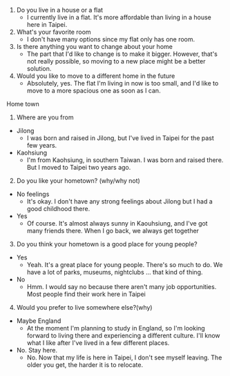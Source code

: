 
1. Do you live in a house or a flat
	- I currently live in a flat. It's more affordable than living in a house here in Taipei.
1. What's your favorite room
	 - I don't have many options since my flat only has one room. 
2. Is there anything you want to change about your home
	- The part that I'd like to change is to make it bigger. However, that's not really possible, so moving to a new place might be a better solution.
1. Would you like to move to a different home in the future
	- Absolutely, yes. The flat I'm living in now is too small, and I'd like to move to a more spacious one as soon as I can.

Home town

1. Where are you from
- Jilong
	- I was born and raised in Jilong, but I've lived in Taipei for the past few years.
- Kaohsiung
	- I'm from Kaohsiung, in southern Taiwan. I was born and raised there. But I moved to Taipei two years ago.

 2. Do you like your hometown? (why/why not)
- No feelings
	- It's okay. I don't have any strong feelings about Jilong but I had a good childhood there.
- Yes
	- Of course. It's almost always sunny in Kaouhsiung, and I've got many friends there. When I go back, we always get together

3. Do you think your hometown is a good place for young people?
- Yes
	- Yeah. It's a great place for young people. There's so much to do. We have a lot of parks, museums, nightclubs ... that kind of thing.
- No
	- Hmm. I would say no because there aren't many job opportunities. Most people find their work here in Taipei

4. Would you prefer to live somewhere else?(why)
- Maybe England
	- At the moment I'm planning to study in England, so I'm looking forward to living there and experiencing a different culture. I'll know what I like after I've lived in a few different places.
- No. Stay here.
	- No. Now that my life is here in Taipei, I don't see myself leaving. The older you get, the harder it is to relocate.